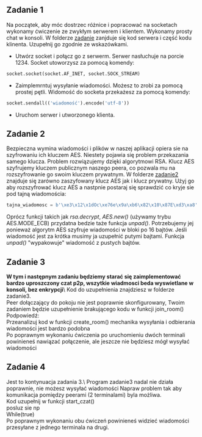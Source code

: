 ## Zadanie 1
Na początek, aby móc dostrzec różnice i popracować na socketach wykonamy ćwiczenie ze zwykłym serwerem i klientem. Wykonamy prosty chat w konsoli.
W folderze [zadanie](zadanie) zanjduje się kod serwera i część kodu klinenta. Uzupełnij go zgodnie ze wskazówkami.
- Utwórz socket i połącz go z serwerm. Serwer nasłuchuje na porcie 1234. Socket utoworzysz za pomocą komendy: 
```python
socket.socket(socket.AF_INET, socket.SOCK_STREAM)
```
- Zaimplemrntuj wysyłanie wiadomości. Możesz to zrobi za pomocą prostej pętli. Widomość do socketa przekażesz za pomocą komendy:
```python
socket.sendall(('wiadomość').encode('utf-8'))
```
- Uruchom serwer i utworzonego klienta.
## Zadanie 2
Bezpieczna wymina wiadomości i plików w naszej aplikacji opiera sie na szyfrowaniu ich kluczem AES. Niestety pojawia się problem przekazania samego klucza. Problem rozwiązujemy dzięki algorytmowi RSA. Klucz AES szyfrujemy kluczem publicznym naszego peera, co pozwala mu na rozszyfrowanie go swoim kluczem prywatnym. W folderze [zadanie2](zadanie2) znajduje się zarówno zaszyfowany klucz AES jak i klucz prywatny. Użyj go aby rozszyfrować klucz AES a nastpnie postaraj się sprawdzić co kryje sie pod tajną wiadomościa: 
```python
tajna_wiadomosc = b'\xe3\x12\x1dOc\xe76e\x9a\xb6\x82\x10\x87E\xd3\xa8'
```
Oprócz funkcji takich jak *rsa.decrypt*, *AES.new()* (używamy trybu AES.MODE_ECB) przydatna bedzie taże funkcja *unpad()*. Potrzebujemy jej ponieważ algorytm AES szyfruje wiadomości w bloki po 16 bajtów. Jeśli wiadomość jest za krótka musimy ja uzupełnić putymi bajtami. Funkcja *unpad()* "wypakowuje" wiadomość z pustych bajtów.  

## Zadanie 3
**W tym i następnym zadaniu będziemy starać się zaimplementować bardzo uproszczony czat p2p, wszytkie wiadmosci beda wyswietlane w konsoli, bez enkrypcji**\\
Kod do uzupełnienia znajdziesz w folderze zadanie3.\
Peer dołączający do pokoju nie jest poprawnie skonfigurowany, Twoim zadaniem będzie uzupełnienie brakującego kodu w funkcji join_room() \
Podpowiedź:\
Przeanalizuj kod w funkcji create_room() mechanika wysyłania i odbierania wiadomości jest bardzo podobna\
Po poprawnym wykonaniu ćwiczenia po uruchomieniu dwóch terminali powinieneś nawiązać połączenie, ale jeszcze nie będziesz mógł wysyłać wiadomości 
## Zadanie 4
Jest to kontynuacja zadania 3.\ 
Program zadanie3 nadal nie działa poprawnie, nie możesz wysyłać wiadomości
Napraw problem tak aby komunikacja pomiędzy peerami (2 terminalami) byla możliwa.\
Kod uzupełnij w funkcji start_czat()\
posluz sie np \
While(true)\
Po poprawnym wykonaniu obu ćwiczeń powinieneś widzieć wiadomości przesyłane z jednego terminala na drugi.




